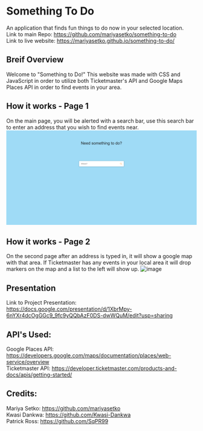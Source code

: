 # Something To Do
An application that finds fun things to do now in your selected location.
<br>
Link to main Repo: https://github.com/mariyasetko/something-to-do
<br>
Link to live website: https://mariyasetko.github.io/something-to-do/
<br>

## Breif Overview
Welcome to "Something to Do!" This website was made with CSS and JavaScript in order to utilize both Ticketmaster's API and Google Maps Places API in order to find events in your area.

## How it works - Page 1
On the main page, you will be alerted with a search bar, use this search bar to enter an address that you wish to find events near.
![Main](./assets/images/mainpage.png)

## How it works - Page 2
On the second page after an address is typed in, it will show a google map with that area. If Ticketmaster has any events in your local area it will drop markers on the map and a list to the left will show up.
![image](https://user-images.githubusercontent.com/105133644/172189647-f7b0da78-0e71-475d-8cc2-20186ff538ae.png)
<br>
## Presentation
Link to Project Presentation: https://docs.google.com/presentation/d/1XbrMpy-6nYXr4dcOgGGc9_9fc9yQQbAzF0DS-dwWQuM/edit?usp=sharing

## API's Used:
Google Places API: https://developers.google.com/maps/documentation/places/web-service/overview
<br>
Ticketmaster API: https://developer.ticketmaster.com/products-and-docs/apis/getting-started/

## Credits:
Mariya Setko: https://github.com/mariyasetko
<br>
Kwasi Dankwa: https://github.com/Kwasi-Dankwa
<br>
Patrick Ross: https://github.com/SqPR99
